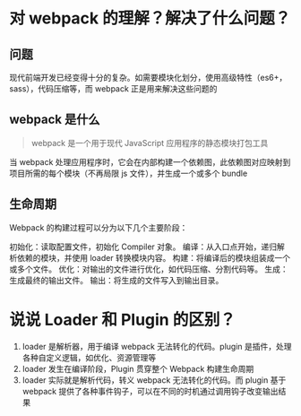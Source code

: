 # 对 webpack 的理解？解决了什么问题？

## 问题

现代前端开发已经变得十分的复杂。如需要模块化划分，使用高级特性（es6+， sass），代码压缩等，而 webpack 正是用来解决这些问题的

## webpack 是什么

> webpack 是一个用于现代 JavaScript 应用程序的静态模块打包工具

当 webpack 处理应用程序时，它会在内部构建一个依赖图，此依赖图对应映射到项目所需的每个模块（不再局限 js 文件），并生成一个或多个 bundle

## 生命周期

Webpack 的构建过程可以分为以下几个主要阶段：

初始化：读取配置文件，初始化 Compiler 对象。
编译：从入口点开始，递归解析依赖的模块，并使用 loader 转换模块内容。
构建：将编译后的模块组装成一个或多个文件。
优化：对输出的文件进行优化，如代码压缩、分割代码等。
生成：生成最终的输出文件。
输出：将生成的文件写入到输出目录。

# 说说 Loader 和 Plugin 的区别？

1. loader 是解析器，用于编译 webpack 无法转化的代码。plugin 是插件，处理各种自定义逻辑，如优化、资源管理等
2. loader 发生在编译阶段，Plugin 贯穿整个 Webpack 构建生命周期
3. loader 实际就是解析代码，转义 webpack 无法转化的代码。而 plugin 基于 webpack 提供了各种事件钩子，可以在不同的时机通过调用钩子改变输出结果
